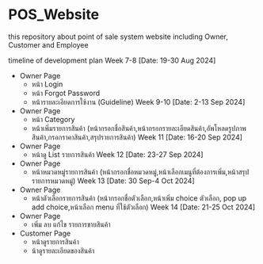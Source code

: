 # POS_Website
this repository about point of sale system website including Owner, Customer and Employee

timeline of development plan
Week 7-8 [Date: 19-30 Aug 2024]
- Owner Page
  - หน้า Login
  - หน้า Forgot Password
  - หน้ารายละเอียดการใช้งาน (Guideline) 
Week 9-10 [Date: 2-13 Sep 2024]
- Owner Page
  - หน้า Category
  - หน้าเพิ่มรายการสินค้า (หน้ากรอกชื่อสินค้า,หน้ากรอกรายละเอียดสินค้า,อัพโหลดรูปภาพสินค้า,กรอกราคาสินค้า,สรุปรายการสินค้า)
Week 11 [Date: 16-20 Sep 2024]
- Owner Page
  - หน้าดู List รายการสินค้า
Week 12 [Date: 23-27 Sep 2024]
- Owner Page
  - หน้าหมวดหมู่รายการสินค้า (หน้ากรอกชื่อหมวดหมู่,หน้าเลือกเมนูที่ต้องการเพิ่ม,หน้าสรุปรายการหมวดหมู่)
Week 13 [Date: 30 Sep-4 Oct 2024]
- Owner Page
  - หน้าตัวเลือกรายการสินค้า (หน้ากรอกชื่อตัวเลือก,หน้าเพิ่ม choice ตัวเลือก, pop up add choice,หน้าเลือก menu ที่ใช้ตัวเลือก)
Week 14  [Date: 21-25 Oct 2024]
- Owner Page
  - เพิ่ม ลบ แก้ไข รายการขายสินค้า
- Customer Page
  - หน้าดูรายการสินค้า
  - น้าดูรายละเอียดของสินค้า
